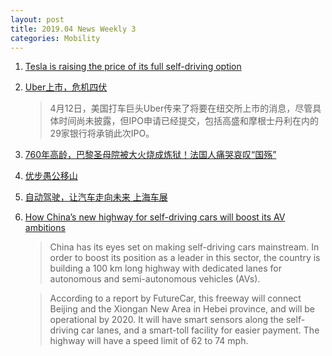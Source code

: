 ```yaml
---
layout: post
title: 2019.04 News Weekly 3
categories: Mobility
---
```



1. [Tesla is raising the price of its full self-driving option](https://techcrunch.com/2019/04/13/tesla-is-raising-the-price-on-the-future/)

2. [Uber上市，危机四伏](https://36kr.com/p/5194602)

    > 4月12日，美国打车巨头Uber传来了将要在纽交所上市的消息，尽管具体时间尚未披露，但IPO申请已经提交，包括高盛和摩根士丹利在内的29家银行将承销此次IPO。

3. [760年高龄，巴黎圣母院被大火烧成炼狱！法国人痛哭哀叹“国殇”](https://www.huxiu.com/article/294471.html)

4. [优步愚公移山](https://www.huxiu.com/article/294221.html)

5. [自动驾驶，让汽车走向未来 上海车展](https://36kr.com/p/5194233)

6. [How China’s new highway for self-driving cars will boost its AV ambitions](https://thenextweb.com/cars/2019/04/15/how-chinas-new-highway-for-self-driving-cars-will-boost-its-av-ambitions/)

    > China has its eyes set on making self-driving cars mainstream. In order to boost its position as a leader in this sector, the country is building a 100 km long highway with dedicated lanes for autonomous and semi-autonomous vehicles (AVs).

    > According to a report by FutureCar, this freeway will connect Beijing and the Xiongan New Area in Hebei province, and will be operational by 2020. It will have smart sensors along the self-driving car lanes, and a smart-toll facility for easier payment. The highway will have a speed limit of 62 to 74 mph.
